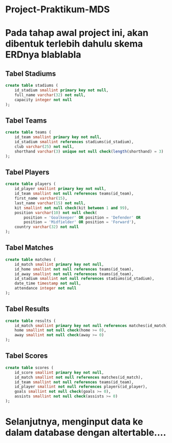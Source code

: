 # Project-Praktikum-MDS

# Pada tahap awal project ini, akan dibentuk terlebih dahulu skema ERDnya blablabla

## Tabel Stadiums
```sql
create table stadiums (
	id_stadium smallint primary key not null,
	full_name varchar(32) not null,
	capacity integer not null
);
```
## Tabel Teams
```sql
create table teams (
	id_team smallint primary key not null,
	id_stadium smallint references stadiums(id_stadium),
	club varchar(25) not null,
	shorthand varchar(3) unique not null check(length(shorthand) = 3)
);
```
## Tabel Players
```sql
create table players (
	id_player smallint primary key not null,
	id_team smallint not null references teams(id_team),
	first_name varchar(15),
	last_name varchar(15) not null,
	kit smallint not null check(kit between 1 and 99),
	position varchar(10) not null check(
		position = 'Goalkeeper' OR position = 'Defender' OR
		position = 'Midfielder' OR position = 'Forward'),
	country varchar(32) not null
);
```
## Tabel Matches
```sql
create table matches (
	id_match smallint primary key not null,
	id_home smallint not null references teams(id_team),
	id_away smallint not null references teams(id_team),
	id_stadium smallint not null references stadiums(id_stadium),
	date_time timestamp not null,
	attendance integer not null
);
```
## Tabel Results
```sql
create table results (
	id_match smallint primary key not null references matches(id_match),
	home smallint not null check(home >= 0),
	away smallint not null check(away >= 0)
);
```
## Tabel Scores
```sql
create table scores (
	id_score smallint primary key not null,
	id_match smallint not null references matches(id_match),
	id_team smallint not null references teams(id_team),
	id_player smallint not null references players(id_player),
	goals smallint not null check(goals >= 0),
	assists smallint not null check(assists >= 0)
);
```

# Selanjutnya, menginput data ke dalam database dengan altertable....

